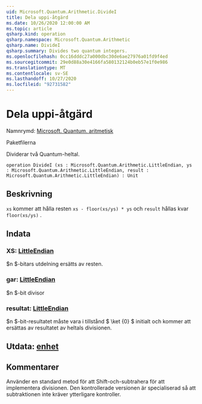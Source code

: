 ```yaml
---
uid: Microsoft.Quantum.Arithmetic.DivideI
title: Dela uppi-åtgärd
ms.date: 10/26/2020 12:00:00 AM
ms.topic: article
qsharp.kind: operation
qsharp.namespace: Microsoft.Quantum.Arithmetic
qsharp.name: DivideI
qsharp.summary: Divides two quantum integers.
ms.openlocfilehash: 0cc16dddc27a000dbc30de6ae27976a01fd9f4ed
ms.sourcegitcommit: 29e0d88a30e4166fa580132124b0eb57e1f0e986
ms.translationtype: MT
ms.contentlocale: sv-SE
ms.lasthandoff: 10/27/2020
ms.locfileid: "92731582"
---
```

# <a name="dividei-operation"></a>Dela uppi-åtgärd

Namnrymd: [Microsoft. Quantum. aritmetisk](xref:Microsoft.Quantum.Arithmetic)

Paketfilerna [](https://nuget.org/packages/)


Dividerar två Quantum-heltal.

```qsharp
operation DivideI (xs : Microsoft.Quantum.Arithmetic.LittleEndian, ys : Microsoft.Quantum.Arithmetic.LittleEndian, result : Microsoft.Quantum.Arithmetic.LittleEndian) : Unit
```


## <a name="description"></a>Beskrivning

`xs` kommer att hålla resten `xs - floor(xs/ys) * ys` och `result` hållas kvar `floor(xs/ys)` .

## <a name="input"></a>Indata

### <a name="xs--littleendian"></a>XS: [LittleEndian](xref:Microsoft.Quantum.Arithmetic.LittleEndian)

$n $-bitars utdelning ersätts av resten.


### <a name="ys--littleendian"></a>gar: [LittleEndian](xref:Microsoft.Quantum.Arithmetic.LittleEndian)

$n $-bit divisor


### <a name="result--littleendian"></a>resultat: [LittleEndian](xref:Microsoft.Quantum.Arithmetic.LittleEndian)

$n $-bit-resultatet måste vara i tillstånd $ \ket {0} $ initialt och kommer att ersättas av resultatet av heltals divisionen.



## <a name="output--unit"></a>Utdata: [enhet](xref:microsoft.quantum.lang-ref.unit)



## <a name="remarks"></a>Kommentarer

Använder en standard metod för att Shift-och-subtrahera för att implementera divisionen.
Den kontrollerade versionen är specialiserad så att subtraktionen inte kräver ytterligare kontroller.